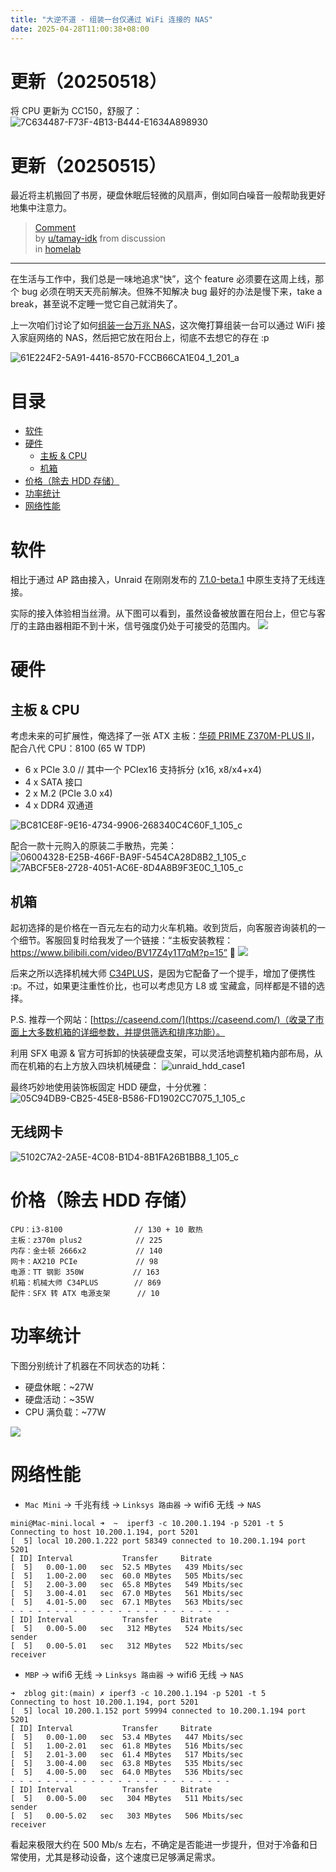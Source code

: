 ```yaml
---
title: "大逆不道 - 组装一台仅通过 WiFi 连接的 NAS"
date: 2025-04-28T11:00:38+08:00
---
```


# 更新（20250518）
将 CPU 更新为 CC150，舒服了：
![7C634487-F73F-4B13-B444-E1634A898930](/images/blog/global/7C634487-F73F-4B13-B444-E1634A898930.jpeg)

# 更新（20250515）
最近将主机搬回了书房，硬盘休眠后轻微的风扇声，倒如同白噪音一般帮助我更好地集中注意力。

<blockquote class="reddit-embed-bq" data-embed-showtitle="true" data-embed-theme="dark" data-embed-created="2025-05-15T01:58:47Z">
<a href="https://www.reddit.com/r/homelab/comments/1glafbg/comment/lvstz6d/">Comment</a><br> by
<a href="https://www.reddit.com/user/tamay-idk/">u/tamay-idk</a> from discussion
<a href="https://www.reddit.com/r/homelab/comments/1glafbg/does_the_noise_of_your_servers_not_bother_you/"></a><br> in
<a href="https://www.reddit.com/r/homelab/">homelab</a>
</blockquote>
<script async src="https://embed.reddit.com/widgets.js" charset="UTF-8"></script>


---

在生活与工作中，我们总是一味地追求“快”，这个 feature 必须要在这周上线，那个 bug 必须在明天天亮前解决。但殊不知解决 bug 最好的办法是慢下来，take a break，甚至说不定睡一觉它自己就消失了。

上一次咱们讨论了如何[组装一台万兆 NAS](/blog/20241228/synology_to_unraid/)，这次俺打算组装一台可以通过 WiFi 接入家庭网络的 NAS，然后把它放在阳台上，彻底不去想它的存在 :p

![61E224F2-5A91-4416-8570-FCCB66CA1E04_1_201_a](/images/blog/global/61E224F2-5A91-4416-8570-FCCB66CA1E04_1_201_a.jpeg)

# 目录
- [软件](#软件)
- [硬件](#硬件)
  - [主板 & CPU](#主板cpu)
  - [机箱](#机箱)
- [价格（除去 HDD 存储）](#价格（除去hdd存储）)
- [功率统计](#功率统计)
- [网络性能](#网络性能)


# 软件
相比于通过 AP 路由接入，Unraid 在刚刚发布的 [7.1.0-beta.1](https://docs.unraid.net/unraid-os/release-notes/7.1.0/) 中原生支持了无线连接。

实际的接入体验相当丝滑。从下图可以看到，虽然设备被放置在阳台上，但它与客厅的主路由器相距不到十米，信号强度仍处于可接受的范围内。
![](/images/blog/global/17458026356328.jpg)


# 硬件

## 主板 & CPU 
考虑未来的可扩展性，俺选择了一张 ATX 主板：[华硕 PRIME Z370M-PLUS II](https://www.asus.com.cn/motherboards-components/motherboards/prime/prime-z370m-plus-ii/)，配合八代 CPU：8100 (65 W TDP)

- 6 x PCIe 3.0 // 其中一个 PCIex16 支持拆分 (x16, x8/x4+x4)
- 4 x SATA 接口
- 2 x M.2 (PCIe 3.0 x4)
- 4 x DDR4 双通道

![BC81CE8F-9E16-4734-9906-268340C4C60F_1_105_c](/images/blog/global/BC81CE8F-9E16-4734-9906-268340C4C60F_1_105_c.jpeg)

配合一款十元购入的原装二手散热，完美：
![06004328-E25B-466F-BA9F-5454CA28D8B2_1_105_c](/images/blog/global/06004328-E25B-466F-BA9F-5454CA28D8B2_1_105_c.jpeg)
![7ABCF5E8-2728-4051-AC6E-8D4A8B9F3E0C_1_105_c](/images/blog/global/7ABCF5E8-2728-4051-AC6E-8D4A8B9F3E0C_1_105_c.jpeg)

## 机箱
起初选择的是价格在一百元左右的动力火车机箱。收到货后，向客服咨询装机的一个细节。客服回复时给我发了一个链接：“主板安装教程：https://www.bilibili.com/video/BV17Z4y1T7qM?p=15” 🤡
![](/images/blog/global/17458126396122.jpg)

后来之所以选择机械大师 [C34PLUS](https://caseend.com/data/mechanic-master/mechanic-master-c34plus)，是因为它配备了一个提手，增加了便携性 :p。不过，如果更注重性价比，也可以考虑见方 L8 或 宝藏盒，同样都是不错的选择。

P.S. 推荐一个网站：[https://caseend.com/](https://caseend.com/)（收录了市面上大多数机箱的详细参数，并提供筛选和排序功能）。

利用 SFX 电源 & 官方可拆卸的快装硬盘支架，可以灵活地调整机箱内部布局，从而在机箱的右上方放入四块机械硬盘：
![unraid_hdd_case1](/images/blog/global/unraid_hdd_case1.png)

最终巧妙地使用装饰板固定 HDD 硬盘，十分优雅：
![05C94DB9-CB25-45E8-B586-FD1902CC7075_1_105_c](/images/blog/global/05C94DB9-CB25-45E8-B586-FD1902CC7075_1_105_c.jpeg)

## 无线网卡
![5102C7A2-2A5E-4C08-B1D4-8B1FA26B1BB8_1_105_c](/images/blog/global/5102C7A2-2A5E-4C08-B1D4-8B1FA26B1BB8_1_105_c.jpeg)

# 价格（除去 HDD 存储）
```
CPU：i3-8100                // 130 + 10 散热
主板：z370m plus2            // 225
内存：金士顿 2666x2           // 140
网卡：AX210 PCIe             // 98
电源：TT 钢影 350W           // 163
机箱：机械大师 C34PLUS        // 869
配件：SFX 转 ATX 电源支架      // 10
```

# 功率统计
下图分别统计了机器在不同状态的功耗：
- 硬盘休眠：~27W
- 硬盘活动：~35W
- CPU 满负载：~77W

![](/images/blog/global/17458046221843.jpg)

# 网络性能

- `Mac Mini` -> 千兆有线 -> `Linksys 路由器` -> wifi6 无线 -> `NAS`
```
mini@Mac-mini.local ➜  ~  iperf3 -c 10.200.1.194 -p 5201 -t 5
Connecting to host 10.200.1.194, port 5201
[  5] local 10.200.1.222 port 58349 connected to 10.200.1.194 port 5201
[ ID] Interval           Transfer     Bitrate
[  5]   0.00-1.00   sec  52.5 MBytes   439 Mbits/sec
[  5]   1.00-2.00   sec  60.0 MBytes   505 Mbits/sec
[  5]   2.00-3.00   sec  65.8 MBytes   549 Mbits/sec
[  5]   3.00-4.01   sec  67.0 MBytes   561 Mbits/sec
[  5]   4.01-5.00   sec  67.1 MBytes   563 Mbits/sec
- - - - - - - - - - - - - - - - - - - - - - - - -
[ ID] Interval           Transfer     Bitrate
[  5]   0.00-5.00   sec   312 MBytes   524 Mbits/sec                  sender
[  5]   0.00-5.01   sec   312 MBytes   522 Mbits/sec                  receiver
```

- `MBP` -> wifi6 无线 -> `Linksys 路由器` -> wifi6 无线 -> `NAS`
```
➜  zblog git:(main) ✗ iperf3 -c 10.200.1.194 -p 5201 -t 5
Connecting to host 10.200.1.194, port 5201
[  5] local 10.200.1.152 port 59994 connected to 10.200.1.194 port 5201
[ ID] Interval           Transfer     Bitrate
[  5]   0.00-1.00   sec  53.4 MBytes   447 Mbits/sec
[  5]   1.00-2.01   sec  61.8 MBytes   516 Mbits/sec
[  5]   2.01-3.00   sec  61.4 MBytes   517 Mbits/sec
[  5]   3.00-4.00   sec  63.8 MBytes   535 Mbits/sec
[  5]   4.00-5.00   sec  64.0 MBytes   536 Mbits/sec
- - - - - - - - - - - - - - - - - - - - - - - - -
[ ID] Interval           Transfer     Bitrate
[  5]   0.00-5.00   sec   304 MBytes   511 Mbits/sec                  sender
[  5]   0.00-5.02   sec   303 MBytes   506 Mbits/sec                  receiver
```

看起来极限大约在 500 Mb/s 左右，不确定是否能进一步提升，但对于冷备和日常使用，尤其是移动设备，这个速度已足够满足需求。
